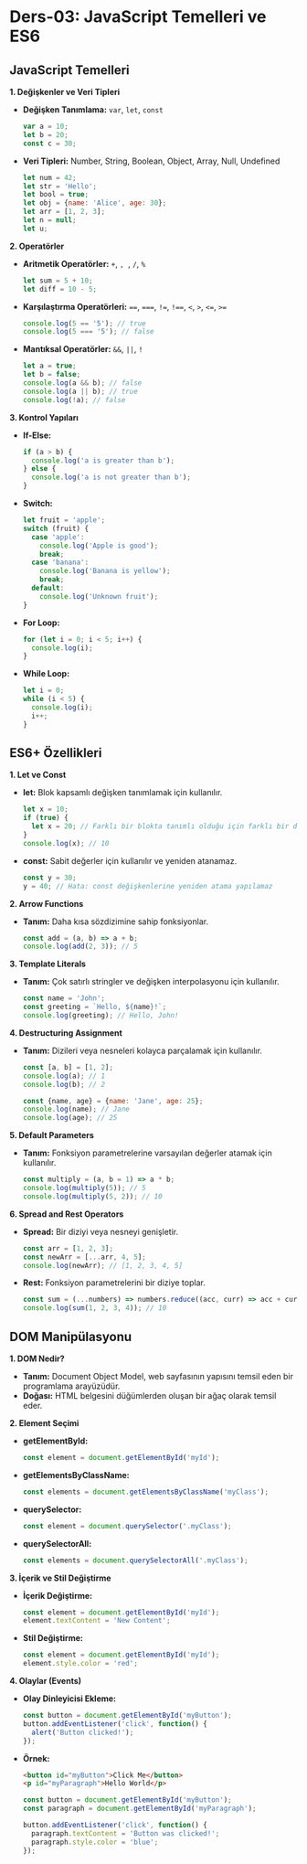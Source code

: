 # Ders-03: JavaScript Temelleri ve ES6
## JavaScript Temelleri
**1. Değişkenler ve Veri Tipleri**

- **Değişken Tanımlama:** `var`, `let`, `const`
    
    ```jsx
    var a = 10;
    let b = 20;
    const c = 30;
    
    ```
    
- **Veri Tipleri:** Number, String, Boolean, Object, Array, Null, Undefined
    
    ```jsx
    let num = 42;
    let str = 'Hello';
    let bool = true;
    let obj = {name: 'Alice', age: 30};
    let arr = [1, 2, 3];
    let n = null;
    let u;
    
    ```
    

**2. Operatörler**

- **Aritmetik Operatörler:** `+`, ``, ``, `/`, `%`
    
    ```jsx
    let sum = 5 + 10;
    let diff = 10 - 5;
    
    ```
    
- **Karşılaştırma Operatörleri:** `==`, `===`, `!=`, `!==`, `<`, `>`, `<=`, `>=`
    
    ```jsx
    console.log(5 == '5'); // true
    console.log(5 === '5'); // false
    
    ```
    
- **Mantıksal Operatörler:** `&&`, `||`, `!`
    
    ```jsx
    let a = true;
    let b = false;
    console.log(a && b); // false
    console.log(a || b); // true
    console.log(!a); // false
    
    ```
    

**3. Kontrol Yapıları**

- **If-Else:**
    
    ```jsx
    if (a > b) {
      console.log('a is greater than b');
    } else {
      console.log('a is not greater than b');
    }
    
    ```
    
- **Switch:**
    
    ```jsx
    let fruit = 'apple';
    switch (fruit) {
      case 'apple':
        console.log('Apple is good');
        break;
      case 'banana':
        console.log('Banana is yellow');
        break;
      default:
        console.log('Unknown fruit');
    }
    
    ```
    
- **For Loop:**
    
    ```jsx
    for (let i = 0; i < 5; i++) {
      console.log(i);
    }
    
    ```
    
- **While Loop:**
    
    ```jsx
    let i = 0;
    while (i < 5) {
      console.log(i);
      i++;
    }
    
    ```
    
## ES6+ Özellikleri

**1. Let ve Const**

- **let:** Blok kapsamlı değişken tanımlamak için kullanılır.
    
    ```jsx
    let x = 10;
    if (true) {
      let x = 20; // Farklı bir blokta tanımlı olduğu için farklı bir değişken
    }
    console.log(x); // 10
    
    ```
    
- **const:** Sabit değerler için kullanılır ve yeniden atanamaz.
    
    ```jsx
    const y = 30;
    y = 40; // Hata: const değişkenlerine yeniden atama yapılamaz
    
    ```
    

**2. Arrow Functions**

- **Tanım:** Daha kısa sözdizimine sahip fonksiyonlar.
    
    ```jsx
    const add = (a, b) => a + b;
    console.log(add(2, 3)); // 5
    
    ```
    

**3. Template Literals**

- **Tanım:** Çok satırlı stringler ve değişken interpolasyonu için kullanılır.
    
    ```jsx
    const name = 'John';
    const greeting = `Hello, ${name}!`;
    console.log(greeting); // Hello, John!
    
    ```
    

**4. Destructuring Assignment**

- **Tanım:** Dizileri veya nesneleri kolayca parçalamak için kullanılır.
    
    ```jsx
    const [a, b] = [1, 2];
    console.log(a); // 1
    console.log(b); // 2
    
    const {name, age} = {name: 'Jane', age: 25};
    console.log(name); // Jane
    console.log(age); // 25
    
    ```
    

**5. Default Parameters**

- **Tanım:** Fonksiyon parametrelerine varsayılan değerler atamak için kullanılır.
    
    ```jsx
    const multiply = (a, b = 1) => a * b;
    console.log(multiply(5)); // 5
    console.log(multiply(5, 2)); // 10
    
    ```
    

**6. Spread and Rest Operators**

- **Spread:** Bir diziyi veya nesneyi genişletir.
    
    ```jsx
    const arr = [1, 2, 3];
    const newArr = [...arr, 4, 5];
    console.log(newArr); // [1, 2, 3, 4, 5]
    
    ```
    
- **Rest:** Fonksiyon parametrelerini bir diziye toplar.
    
    ```jsx
    const sum = (...numbers) => numbers.reduce((acc, curr) => acc + curr, 0);
    console.log(sum(1, 2, 3, 4)); // 10
    
    ```
## DOM Manipülasyonu

**1. DOM Nedir?**

- **Tanım:** Document Object Model, web sayfasının yapısını temsil eden bir programlama arayüzüdür.
- **Doğası:** HTML belgesini düğümlerden oluşan bir ağaç olarak temsil eder.

**2. Element Seçimi**

- **getElementById:**
    
    ```jsx
    const element = document.getElementById('myId');
    
    ```
    
- **getElementsByClassName:**
    
    ```jsx
    const elements = document.getElementsByClassName('myClass');
    
    ```
    
- **querySelector:**
    
    ```jsx
    const element = document.querySelector('.myClass');
    
    ```
    
- **querySelectorAll:**
    
    ```jsx
    const elements = document.querySelectorAll('.myClass');
    
    ```
    

**3. İçerik ve Stil Değiştirme**

- **İçerik Değiştirme:**
    
    ```jsx
    const element = document.getElementById('myId');
    element.textContent = 'New Content';
    
    ```
    
- **Stil Değiştirme:**
    
    ```jsx
    const element = document.getElementById('myId');
    element.style.color = 'red';
    
    ```
    

**4. Olaylar (Events)**

- **Olay Dinleyicisi Ekleme:**
    
    ```jsx
    const button = document.getElementById('myButton');
    button.addEventListener('click', function() {
      alert('Button clicked!');
    });
    
    ```
    
- **Örnek:**
    
    ```html
    <button id="myButton">Click Me</button>
    <p id="myParagraph">Hello World</p>
    
    ```
    
    ```jsx
    const button = document.getElementById('myButton');
    const paragraph = document.getElementById('myParagraph');
    
    button.addEventListener('click', function() {
      paragraph.textContent = 'Button was clicked!';
      paragraph.style.color = 'blue';
    });
    
    ```
